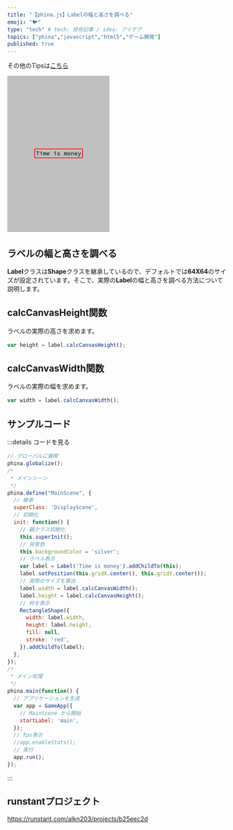 ```yaml
---
title: "【phina.js】Labelの幅と高さを調べる"
emoji: "🐦"
type: "tech" # tech: 技術記事 / idea: アイデア
topics: ["phina","javascript","html5","ゲーム開発"]
published: true
---
```


その他のTipsは[こちら](https://zenn.dev/alkn203/articles/phina-tips-rewrite)

![change-label-width-height](/images/label-width-height.png)

## ラベルの幅と高さを調べる
**Label**クラスは**Shape**クラスを継承しているので、デフォルトでは**64X64**のサイズが設定されています。そこで、実際の**Label**の幅と高さを調べる方法について説明します。

## calcCanvasHeight関数
ラベルの実際の高さを求めます。

```js
var height = label.calcCanvasHeight();
```

## calcCanvasWidth関数
ラベルの実際の幅を求めます。

```js
var width = label.calcCanvasWidth();
```

## サンプルコード
:::details コードを見る
```js
// グローバルに展開
phina.globalize();
/*
 * メインシーン
 */
phina.define("MainScene", {
  // 継承
  superClass: 'DisplayScene',
  // 初期化
  init: function() {
    // 親クラス初期化
    this.superInit();
    // 背景色
    this.backgroundColor = 'silver';
    // ラベル表示
    var label = Label('Time is money').addChildTo(this);
    label.setPosition(this.gridX.center(), this.gridY.center());
    // 実際のサイズを算出
    label.width = label.calcCanvasWidth();
    label.height = label.calcCanvasHeight();
    // 枠を表示
    RectangleShape({
      width: label.width,
      height: label.height,
      fill: null,
      stroke: 'red',
    }).addChildTo(label);
  },
});
/*
 * メイン処理
 */
phina.main(function() {
  // アプリケーションを生成
  var app = GameApp({
    // MainScene から開始
    startLabel: 'main',
  });
  // fps表示
  //app.enableStats();
  // 実行
  app.run();
});
```
:::

## runstantプロジェクト
https://runstant.com/alkn203/projects/b25eec2d